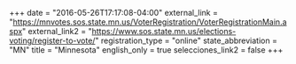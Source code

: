+++
date = "2016-05-26T17:17:08-04:00"
external_link = "https://mnvotes.sos.state.mn.us/VoterRegistration/VoterRegistrationMain.aspx"
external_link2 = "https://www.sos.state.mn.us/elections-voting/register-to-vote/"
registration_type = "online"
state_abbreviation = "MN"
title = "Minnesota"
english_only = true
selecciones_link2 = false
+++
